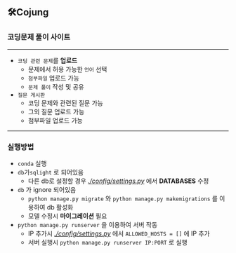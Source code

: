 ## 🛠Cojung 
### 코딩문제 풀이 사이트
---
* `코딩 관련 문제`를 **업로드** 
  * 문제에서 허용 가능한 `언어` 선택
  * `첨부파일` 업로드 가능
  * `문제 풀이` 작성 및 공유
* `질문 게시판`
  * 코딩 문제와 관련된 질문 가능
  * 그외 질문 업로드 가능
  * 첨부파일 업로드 가능
  
---
### 실행방법

* `conda` 실행
* `db`가`sqlight` 로 되어있음 
  * 다른 db로 설정할 경우 *[./config/settings.py](./config/settings.py)*  에서 **DATABASES** 수정
* `db` 가 ignore 되어있음
  * ```python manage.py migrate``` 와 ```python manage.py makemigrations``` 를 이용하여 db 활성화
  * 모델 수정시 **마이그레이션** 필요
* ```python manage.py runserver``` 을 이용하여 서버 작동
  * IP 추가시 *[./config/settings.py](./config/settings.py)* 에서 `ALLOWED_HOSTS = []` 에 IP 추가
  * 서버 실행시 ```python manage.py runserver IP:PORT```  로 실행